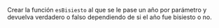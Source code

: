 Crear la función `esBisiesto` al que se le pase un año por parámetro y devuelva verdadero o falso dependiendo de si el año fue bisiesto o no.